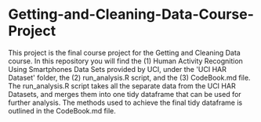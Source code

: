 # Getting-and-Cleaning-Data-Course-Project

This project is the final course project for the Getting and Cleaning Data course.
In this repository you will find the (1) Human Activity Recognition Using Smartphones Data Sets provided by UCI, under the 'UCI HAR Dataset' folder, the (2) run_analysis.R script, and the (3) CodeBook.md file. 
The run_analysis.R script takes all the separate data from the UCI HAR Datasets, and merges them into one tidy dataframe that can be used for further analysis. The methods used to achieve the final tidy dataframe is outlined in the CodeBook.md file. 
